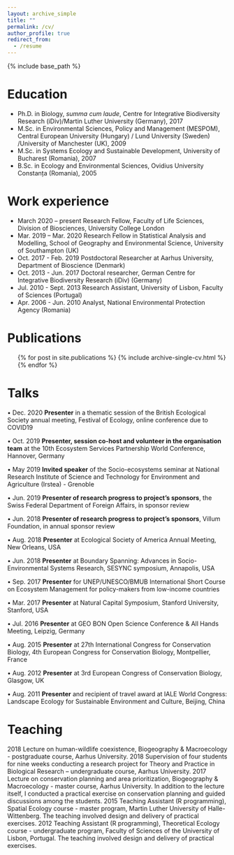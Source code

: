 ```yaml
---
layout: archive_simple
title: ""
permalink: /cv/
author_profile: true
redirect_from:
  - /resume
---
```


{% include base_path %}

Education
======
* Ph.D. in Biology, _summa cum laude_, Centre for Integrative Biodiversity Research (iDiv)/Martin Luther University (Germany), 2017
* M.Sc. in Environmental Sciences, Policy and Management (MESPOM), Central European University (Hungary) / Lund University (Sweden) /University of Manchester (UK), 2009
* M.Sc. in Systems Ecology and Sustainable Development, University of Bucharest (Romania), 2007
* B.Sc. in Ecology and Environmental Sciences, Ovidius University Constanța (Romania), 2005

Work experience
======
* March 2020 – present 	  Research Fellow, Faculty of Life Sciences, Division of Biosciences, University College London
* Mar. 2019 – Mar. 2020 	Research Fellow in Statistical Analysis and Modelling, School of Geography and Environmental Science, University of Southampton (UK)
* Oct. 2017 - Feb. 2019 	Postdoctoral Researcher at Aarhus University, Department of Bioscience (Denmark)
* Oct. 2013 - Jun. 2017 	Doctoral researcher, German Centre for Integrative Biodiversity Research (iDiv) (Germany)
* Jul. 2010 - Sept. 2013 	Research Assistant, University of Lisbon, Faculty of Sciences (Portugal)
* Apr. 2006 - Jun. 2010 	Analyst, National Environmental Protection Agency (Romania)

Publications
======
  <ul>{% for post in site.publications %}
    {% include archive-single-cv.html %}
  {% endfor %}</ul>
  
Talks
======
•	Dec. 2020	  **Presenter** in a thematic session of the British Ecological Society annual meeting, Festival of Ecology, online conference due to COVID19

•	Oct. 2019 	**Presenter, session co-host and volunteer in the organisation team** at the 10th Ecosystem Services Partnership World Conference, Hannover, Germany

•	May 2019 	  **Invited speaker** of the Socio-ecosystems seminar at National Research Institute of Science and Technology for Environment and Agriculture (Irstea) - Grenoble

•	Jun. 2019 	**Presenter of research progress to project’s sponsors**, the Swiss Federal Department of Foreign Affairs, in sponsor review

•	Jun. 2018 	**Presenter of research progress to project’s sponsors**, Villum Foundation, in annual sponsor review 

•	Aug. 2018 	**Presenter** at Ecological Society of America Annual Meeting, New Orleans, USA

•	Jun. 2018 	**Presenter** at Boundary Spanning: Advances in Socio-Environmental Systems Research, SESYNC symposium, Annapolis, USA

•	Sep. 2017 	**Presenter** for UNEP/UNESCO/BMUB International Short Course on Ecosystem Management for policy-makers from low-income countries

•	Mar. 2017  	**Presenter** at Natural Capital Symposium, Stanford University, Stanford, USA

•	Jul. 2016 	**Presenter** at GEO BON Open Science Conference & All Hands Meeting, Leipzig, Germany 

•	Aug. 2015 	**Presenter** at 27th International Congress for Conservation Biology, 4th European Congress for Conservation Biology, Montpellier, France 

•	Aug. 2012 	**Presenter** at 3rd European Congress of Conservation Biology, Glasgow, UK 

•	Aug. 2011 	**Presenter** and recipient of travel award at IALE World Congress: Landscape Ecology for Sustainable Environment and Culture, Beijing, China
  
Teaching
======
2018		Lecture on human-wildlife coexistence, Biogeography & Macroecology - postgraduate course, Aarhus University. 
2018		Supervision of four students for nine weeks conducting a research project for Theory and Practice in Biological Research – undergraduate course, Aarhus University. 
2017		Lecture on conservation planning and area prioritization, Biogeography & Macroecology - master course, Aarhus University. In addition to the lecture itself, I conducted a practical exercise on conservation planning and guided discussions among the students. 
2015		Teaching Assistant (R programming), Spatial Ecology course - master program, Martin Luther University of Halle-Wittenberg. The teaching involved design and delivery of practical exercises. 
2012		Teaching Assistant (R programming), Theoretical Ecology course - undergraduate program, Faculty of Sciences of the University of Lisbon, Portugal. The teaching involved design and delivery of practical exercises. 

  

